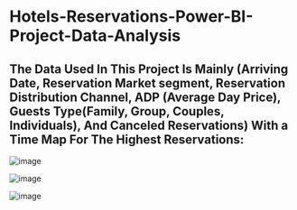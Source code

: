 # Hotels-Reservations-Power-BI-Project-Data-Analysis
## The Data Used In This Project Is Mainly (Arriving Date, Reservation Market segment, Reservation Distribution Channel, ADP (Average Day Price), Guests Type(Family, Group, Couples, Individuals), And Canceled Reservations) With a Time Map For The Highest Reservations:

![image](https://github.com/Mohamed6899/Hotels-Reservations-Power-BI-Project-Data-Analysis/assets/126211110/b20f3e6e-d003-4f60-a9e5-482da27b09ad)


![image](https://github.com/Mohamed6899/Hotels-Reservations-Power-BI-Project-Data-Analysis/assets/126211110/6ea4ea5f-911e-4e3b-8ca6-f1ab0962ce44)


![image](https://github.com/Mohamed6899/Hotels-Reservations-Power-BI-Project-Data-Analysis/assets/126211110/67624bb0-e6ce-4edf-9d9b-ed7a328ad104)
